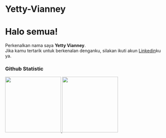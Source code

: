 # Yetty-Vianney
# Halo semua! 

Perkenalkan nama saya **Yetty Vianney**.<br>
Jika kamu tertarik untuk berkenalan denganku, silakan ikuti akun [Linkedin](https://www.linkedin.com/in/yetty-vianney-552890291)ku ya.

### Github Statistic
<p align="left">
<a href="https://github.com/yetty-vianney">
  <img height="180em" src="https://github-readme-stats-eight-theta.vercel.app/api?username=penuliscode&show_icons=true&theme=algolia&include_all_commits=true&count_private=true"/>
  <img height="180em" src="https://github-readme-stats-eight-theta.vercel.app/api/top-langs/?username=penuliscode&layout=compact&theme=algolia"/>
</a>
</p>
